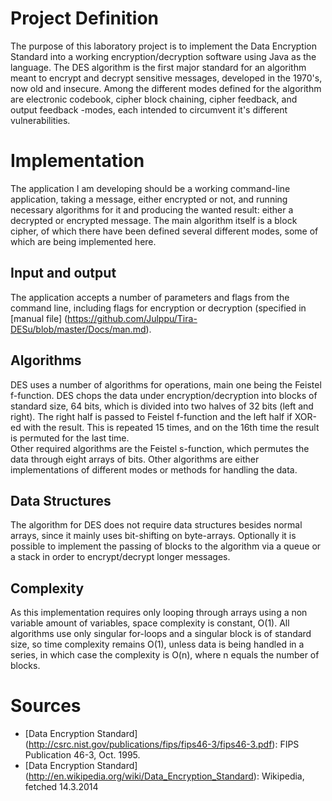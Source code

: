 Project Definition
==================
The purpose of this laboratory project is to implement the Data Encryption Standard into a working encryption/decryption software using Java as the language. The DES algorithm is the first major standard for an algorithm meant to encrypt and decrypt sensitive messages, developed in the 1970's, now old and insecure. Among the different modes defined for the algorithm are electronic codebook, cipher block chaining, cipher feedback, and output feedback -modes, each intended to circumvent it's different vulnerabilities.

Implementation
==============
The application I am developing should be a working command-line application, taking a message, either encrypted or not, and running necessary algorithms for it and producing the wanted result: either a decrypted or encrypted message. The main algorithm itself is a block cipher, of which there have been defined several different modes, some of which are being implemented here.

Input and output
----------------
The application accepts a number of parameters and flags from the command line, including flags for encryption or decryption (specified in [manual file] (https://github.com/Julppu/Tira-DESu/blob/master/Docs/man.md).

Algorithms
----------
DES uses a number of algorithms for operations, main one being the Feistel f-function. DES chops the data under encryption/decryption into blocks of standard size, 64 bits, which is divided into two halves of 32 bits (left and right). The right half is passed to Feistel f-function and the left half if XOR-ed with the result. This is repeated 15 times, and on the 16th time the result is permuted for the last time.  
Other required algorithms are the Feistel s-function, which permutes the data through eight arrays of bits. Other algorithms are either implementations of different modes or methods for handling the data.

Data Structures
---------------
The algorithm for DES does not require data structures besides normal arrays, since it mainly uses bit-shifting on byte-arrays. Optionally it is possible to implement the passing of blocks to the algorithm via a queue or a stack in order to encrypt/decrypt longer messages.

Complexity
----------
As this implementation requires only looping through arrays using a non variable amount of variables, space complexity is constant, O(1). All algorithms use only singular for-loops and a singular block is of standard size, so time complexity remains O(1), unless data is being handled in a series, in which case the complexity is O(n), where n equals the number of blocks.

Sources
=======
* [Data Encryption Standard] (http://csrc.nist.gov/publications/fips/fips46-3/fips46-3.pdf): FIPS Publication 46-3, Oct. 1995.
* [Data Encryption Standard] (http://en.wikipedia.org/wiki/Data_Encryption_Standard): Wikipedia, fetched 14.3.2014

